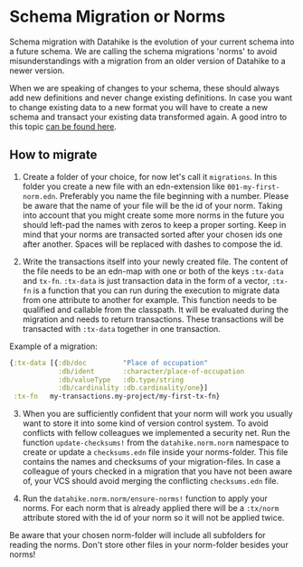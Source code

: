 # Schema Migration or Norms

Schema migration with Datahike is the evolution of your current schema into a future schema.
We are calling the schema migrations 'norms' to avoid misunderstandings with a migration
from an older version of Datahike to a newer version.

When we are speaking of changes to your schema, these should always add new definitions and
never change existing definitions. In case you want to change existing data to a new format
you will have to create a new schema and transact your existing data transformed again. A
good intro to this topic [can be found here](https://docs.datomic.com/cloud/schema/schema-change.html).

## How to migrate

1. Create a folder of your choice, for now let's call it `migrations`. In this folder you
create a new file with an edn-extension like `001-my-first-norm.edn`. Preferably you name the
file beginning with a number. Please be aware that the name of your file will be the id of
your norm. Taking into account that you might create some more norms in the future
you should left-pad the names with zeros to keep a proper sorting. Keep in mind that your
norms are transacted sorted after your chosen ids one after another. Spaces will be replaced
with dashes to compose the id.

2. Write the transactions itself into your newly created file. The content of the file needs
to be an edn-map with one or both of the keys `:tx-data` and `tx-fn`. `:tx-data` is just
transaction data in the form of a vector, `:tx-fn` is a function that you can run during the
execution to migrate data from one attribute to another for example. This function needs to
be qualified and callable from the classpath. It will be evaluated during the migration and
needs to return transactions. These transactions will be transacted with `:tx-data` together
in one transaction.

Example of a migration:
```clojure
{:tx-data [{:db/doc         "Place of occupation"
            :db/ident       :character/place-of-occupation
            :db/valueType   :db.type/string
            :db/cardinality :db.cardinality/one}]
 :tx-fn   my-transactions.my-project/my-first-tx-fn}
 ```

3. When you are sufficiently confident that your norm will work you usually want to store
it into some kind of version control system. To avoid conflicts with fellow colleagues we
implemented a security net. Run the function `update-checksums!` from the `datahike.norm.norm`
namespace to create or update a `checksums.edn` file inside your norms-folder. This file
contains the names and checksums of your migration-files. In case a colleague of yours
checked in a migration that you have not been aware of, your VCS should avoid merging the
conflicting `checksums.edn` file.

4. Run the `datahike.norm.norm/ensure-norms!` function to apply your norms. For each norm
that is already applied there will be a `:tx/norm` attribute stored with the id of your
norm so it will not be applied twice.

Be aware that your chosen norm-folder will include all subfolders for reading the norms.
Don't store other files in your norm-folder besides your norms!
